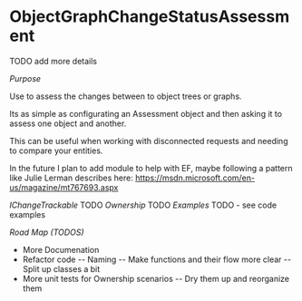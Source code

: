 # ObjectGraphChangeStatusAssessment
TODO add more details


*Purpose*

Use to assess the changes between to object trees or graphs.

Its as simple as configurating an Assessment object and then asking it to assess one object and another.

This can be useful when working with disconnected requests and needing to compare your entities.

In the future I plan to add module to help with EF, maybe following a pattern like Julie Lerman describes here:
https://msdn.microsoft.com/en-us/magazine/mt767693.aspx


*IChangeTrackable*
TODO
*Ownership*
TODO
*Examples*
TODO - see code examples

*Road Map (TODOS)*
- More Documenation
- Refactor code
-- Naming
-- Make functions and their flow more clear
-- Split up classes a bit
- More unit tests for Ownership scenarios
-- Dry them up and reorganize them


